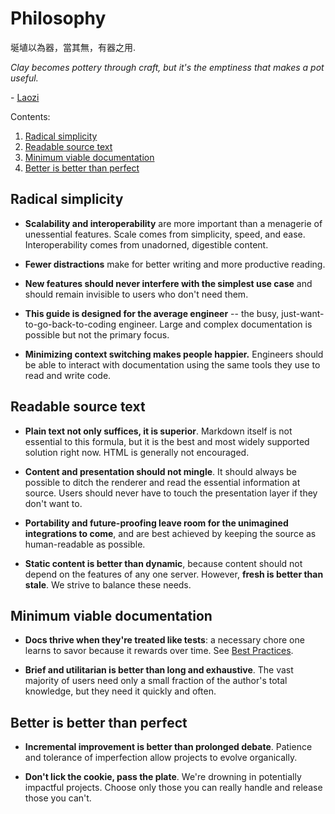 ---
---

# Philosophy

埏埴以為器，當其無，有器之用.

_Clay becomes pottery through craft, but it's the emptiness that makes a pot
useful._

\- [Laozi](http://ctext.org/dictionary.pl?if=en&id=11602)

Contents:

1.  [Radical simplicity](#radical-simplicity)
1.  [Readable source text](#readable-source-text)
1.  [Minimum viable documentation](#minimum-viable-documentation)
1.  [Better is better than perfect](#better-is-better-than-perfect)

## Radical simplicity

- **Scalability and interoperability** are more important than a menagerie of
  unessential features. Scale comes from simplicity, speed, and ease.
  Interoperability comes from unadorned, digestible content.

- **Fewer distractions** make for better writing and more productive reading.

- **New features should never interfere with the simplest use case** and should
  remain invisible to users who don't need them.

- **This guide is designed for the average engineer** -- the busy,
  just-want-to-go-back-to-coding engineer. Large and complex documentation is
  possible but not the primary focus.

- **Minimizing context switching makes people happier.** Engineers should be
  able to interact with documentation using the same tools they use to read and
  write code.

## Readable source text

- **Plain text not only suffices, it is superior**. Markdown itself is not
  essential to this formula, but it is the best and most widely supported
  solution right now. HTML is generally not encouraged.

- **Content and presentation should not mingle**. It should always be possible
  to ditch the renderer and read the essential information at source. Users
  should never have to touch the presentation layer if they don't want to.

- **Portability and future-proofing leave room for the unimagined integrations
  to come**, and are best achieved by keeping the source as human-readable as
  possible.

- **Static content is better than dynamic**, because content should not depend
  on the features of any one server. However, **fresh is better than stale**. We
  strive to balance these needs.

## Minimum viable documentation

- **Docs thrive when they're treated like tests**: a necessary chore one learns
  to savor because it rewards over time.
  See [Best Practices](best_practices.md).

- **Brief and utilitarian is better than long and exhaustive**. The vast
  majority of users need only a small fraction of the author's total knowledge,
  but they need it quickly and often.

## Better is better than perfect

- **Incremental improvement is better than prolonged debate**. Patience and
  tolerance of imperfection allow projects to evolve organically.

- **Don't lick the cookie, pass the plate**. We're drowning in potentially
  impactful projects. Choose only those you can really handle and release those
  you can't.
